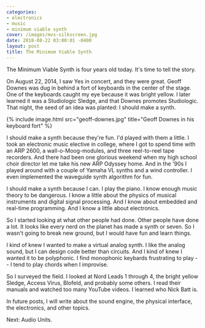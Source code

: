 ```yaml
---
categories:
- electronics
- music
- minimum viable synth
cover: /images/mvs-silkscreen.jpg
date: 2018-08-22 03:00:01 -0400
layout: post
title: The Minimum Viable Synth
---
```

The Minimum Viable Synth is four years old today.  It's time to tell
the story.

On August 22, 2014, I saw Yes in concert, and they were great.  Geoff
Downes was dug in behind a fort of keyboards in the center of the
stage.  One of the keyboards caught my eye because it was bright
yellow.  I later learned it was a Studiologic Sledge, and that Downes
promotes Studiologic.  That night, the seed of an idea was planted: I
should make a synth.

{% include image.html
           src="geoff-downes.jpg"
           title="Geoff Downes in his keyboard fort"
       %}


I should  make a synth because they're fun.   I'd played with  them a
little.  I took  an electronic music elective in college,  where I got
to spend time with an ARP  2600, a wall-o-Moog-modules, and three reel-to-reel
tape recorders.  And there had been  one glorious weekend when my high
school choir  director let me take  his new ARP Odyssey  home.  And in
the '90s I played around with a  couple of Yamaha VL synths and a wind
controller.  I even implemented the waveguide synth algorithm for
fun.

I should make a synth because I can.  I play the piano.  I know enough
music theory to be dangerous.  I know a little about the physics of
musical instruments and digital signal processing.  And I know about
embedded and real-time programming.  And I know a little about
electronics.

So I started looking at what other people had done.  Other people have
done a lot.  It looks like every nerd on the planet has made a synth
or seven.  So I wasn't going to break new ground, but I would
have fun and learn things.

I kind of knew I wanted to make a virtual analog synth.  I like the
analog sound, but I can design code better than circuits.  And I
kind of knew I wanted it to be polyphonic.  I find monophonic keybards
frustrating to play -- I tend to play chords when I improvise.

So I surveyed the field.  I looked at Nord Leads 1 through 4, the
bright yellow Sledge, Access Virus, Blofeld, and probably some others.
I read their manuals and watched too many YouTube videos.  I learned
who Nick Batt is.

In future posts, I will write about the sound engine, the physical
interface, the electronics, and other topics.

Next: Audio Units. 
